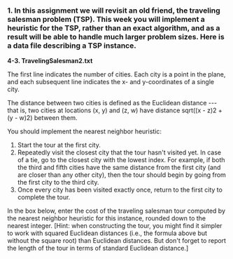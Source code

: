 ### 1. In this assignment we will revisit an old friend, the traveling salesman problem (TSP). This week you will implement a heuristic for the TSP, rather than an exact algorithm, and as a result will be able to handle much larger problem sizes. Here is a data file describing a TSP instance.

**4-3. TravelingSalesman2.txt**

The first line indicates the number of cities. Each city is a point in the plane, and each subsequent line indicates the x- and y-coordinates of a single city.

The distance between two cities is defined as the Euclidean distance --- that is, two cities at locations (x, y) and (z, w) have distance sqrt((x - z)2 + (y - w)2) between them.

You should implement the nearest neighbor heuristic:
1. Start the tour at the first city.
2. Repeatedly visit the closest city that the tour hasn't visited yet. In case of a tie, go to the closest city with the lowest index. For example, if both the third and fifth cities have the same distance from the first city (and are closer than any other city), then the tour should begin by going from the first city to the third city.
3. Once every city has been visited exactly once, return to the first city to complete the tour.

In the box below, enter the cost of the traveling salesman tour computed by the nearest neighbor heuristic for this instance, rounded down to the nearest integer.
[Hint: when constructing the tour, you might find it simpler to work with squared Euclidean distances (i.e., the formula above but without the square root) than Euclidean distances. But don't forget to report the length of the tour in terms of standard Euclidean distance.]